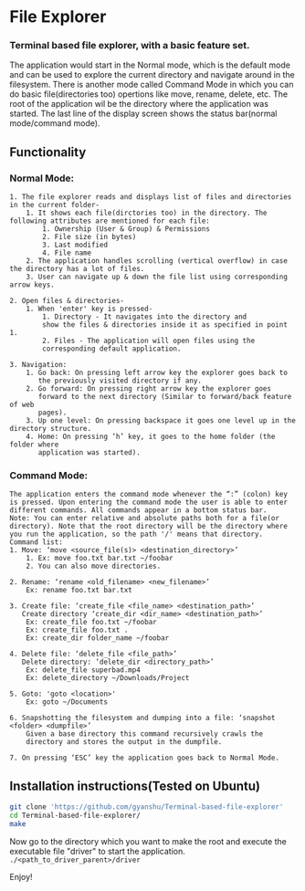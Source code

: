 # File Explorer
### Terminal based file explorer, with a basic feature set.
The application would start in the Normal mode, which is the default mode and can be used to explore the current directory and navigate around in the filesystem.
There is another mode called Command Mode in which you can do basic file(directories too) opertions like move, rename, delete, etc.
The root of the application wil be the directory where the application was
started.
The last line of the display screen shows the status bar(normal mode/command mode).
## Functionality
### Normal Mode:
    1. The file explorer reads and displays list of files and directories in the current folder-
        1. It shows each file(dirctories too) in the directory. The following attributes are mentioned for each file:
            1. Ownership (User & Group) & Permissions
            2. File size (in bytes)
            3. Last modified
            4. File name
        2. The application handles scrolling (vertical overflow) in case the directory has a lot of files.
        3. User can navigate up & down the file list using corresponding arrow keys.
        
    2. Open files & directories-
        1. When 'enter' key is pressed-
            1. Directory - It navigates into the directory and
            show the files & directories inside it as specified in point 1.
            2. Files - The application will open files using the
            corresponding default application.
            
    3. Navigation:
        1. Go back: On pressing left arrow key the explorer goes back to
           the previously visited directory if any.
        2. Go forward: On pressing right arrow key the explorer goes
           forward to the next directory (Similar to forward/back feature of web
           pages).
        3. Up one level: On pressing backspace it goes one level up in the directory structure.
        4. Home: On pressing ‘h’ key, it goes to the home folder (the folder where
           application was started).

### Command Mode:
    The application enters the command mode whenever the “:” (colon) key is pressed. Upon entering the command mode the user is able to enter different commands. All commands appear in a bottom status bar.
    Note: You can enter relative and absolute paths both for a file(or directory). Note that the root directory will be the directory where you run the application, so the path '/' means that directory.
    Command list:
    1. Move: ‘move <source_file(s)> <destination_directory>’
        1. Ex: move foo.txt bar.txt ~/foobar
        2. You can also move directories.
        
    2. Rename: ‘rename <old_filename> <new_filename>’
        Ex: rename foo.txt bar.txt
        
    3. Create file: ‘create_file <file_name> <destination_path>’
       Create directory ‘create_dir <dir_name> <destination_path>’
        Ex: create_file foo.txt ~/foobar
        Ex: create_file foo.txt .
        Ex: create_dir folder_name ~/foobar
        
    4. Delete file: ‘delete_file <file_path>’
       Delete directory: ‘delete_dir <directory_path>’
        Ex: delete_file superbad.mp4
        Ex: delete_directory ~/Downloads/Project
     
    5. Goto: 'goto <location>'
        Ex: goto ~/Documents
    
    6. Snapshotting the filesystem and dumping into a file: ‘snapshot <folder> <dumpfile>’
        Given a base directory this command recursively crawls the
        directory and stores the output in the dumpfile.
     
    7. On pressing ‘ESC’ key the application goes back to Normal Mode.

## Installation instructions(Tested on Ubuntu)
```bash
git clone 'https://github.com/gyanshu/Terminal-based-file-explorer'
cd Terminal-based-file-explorer/
make
```
Now go to the directory which you want to make the root and execute the executable file "driver" to start the application.
`./<path_to_driver_parent>/driver`

Enjoy!


    
    
 
